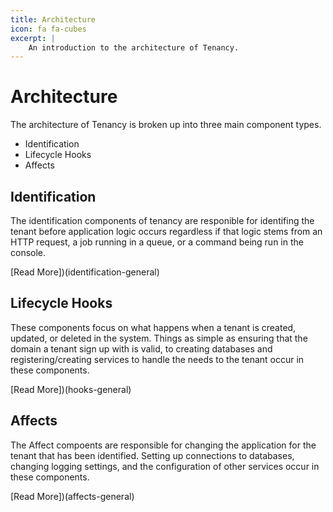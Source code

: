 ```yaml
---
title: Architecture
icon: fa fa-cubes
excerpt: |
    An introduction to the architecture of Tenancy.
---
```


# Architecture

The architecture of Tenancy is broken up into three main component types. 
- Identification
- Lifecycle Hooks
- Affects

## Identification
The identification components of tenancy are responible for identifing the tenant before application logic
occurs regardless if that logic stems from an HTTP request, a job running in a queue, or a command being run in the console.

[Read More])(identification-general)

## Lifecycle Hooks
These components focus on what happens when a tenant is created, updated, or deleted in the system.
Things as simple as ensuring that the domain a tenant sign up with is valid, to creating databases and registering/creating services to handle the needs to the tenant occur in these components.

[Read More])(hooks-general)

## Affects
The Affect compoents are responsible for changing the application for the tenant that has been identified.
Setting up connections to databases, changing logging settings, and the configuration of other services
occur in these components.

[Read More])(affects-general)